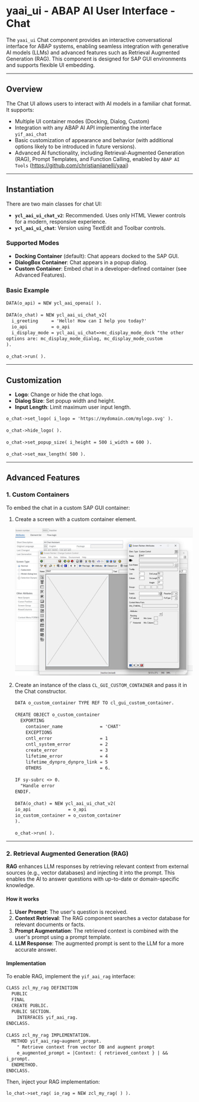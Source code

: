 # yaai_ui - ABAP AI User Interface - Chat

The `yaai_ui` Chat component provides an interactive conversational interface for ABAP systems, enabling seamless integration with generative AI models (LLMs) and advanced features such as Retrieval Augmented Generation (RAG). This component is designed for SAP GUI environments and supports flexible UI embedding.

---

## Overview

The Chat UI allows users to interact with AI models in a familiar chat format. It supports:

- Multiple UI container modes (Docking, Dialog, Custom)
- Integration with any ABAP AI API implementing the interface `yif_aai_chat`
- Basic customization of appearance and behavior (with additional options likely to be introduced in future versions).
- Advanced AI functionality, including Retrieval-Augmented Generation (RAG), Prompt Templates, and Function Calling, enabled by `ABAP AI Tools` (https://github.com/christianjianelli/yaai)

---

## Instantiation

There are two main classes for chat UI:

- **`ycl_aai_ui_chat_v2`**: Recommended. Uses only HTML Viewer controls for a modern, responsive experience.
- **`ycl_aai_ui_chat`**: Version using TextEdit and Toolbar controls.

### Supported Modes

- **Docking Container** (default): Chat appears docked to the SAP GUI.
- **DialogBox Container**: Chat appears in a popup dialog.
- **Custom Container**: Embed chat in a developer-defined container (see Advanced Features).

### Basic Example

```abap
DATA(o_api) = NEW ycl_aai_openai( ).

DATA(o_chat) = NEW ycl_aai_ui_chat_v2(
  i_greeting     = 'Hello! How can I help you today?'
  io_api         = o_api
  i_display_mode = ycl_aai_ui_chat=>mc_display_mode_dock "the other options are: mc_display_mode_dialog, mc_display_mode_custom
).

o_chat->run( ).
```

---

## Customization

- **Logo**: Change or hide the chat logo.
- **Dialog Size**: Set popup width and height.
- **Input Length**: Limit maximum user input length.

```abap
o_chat->set_logo( i_logo = 'https://mydomain.com/mylogo.svg' ).

o_chat->hide_logo( ).

o_chat->set_popup_size( i_height = 500 i_width = 600 ).

o_chat->set_max_length( 500 ).
```

---

## Advanced Features

### 1. Custom Containers

To embed the chat in a custom SAP GUI container:

1. Create a screen with a custom container element.

    [<img src="images/abap_screen_painter_custom_container.png" alt="Screen Painter Custom Container" height="400px">](images/abap_screen_painter_custom_container.png)

2. Create an instance of the class `CL_GUI_CUSTOM_CONTAINER` and pass it in the Chat constructor.

    ```abap
    DATA o_custom_container TYPE REF TO cl_gui_custom_container.

    CREATE OBJECT o_custom_container
      EXPORTING
        container_name              = 'CHAT'
        EXCEPTIONS
        cntl_error                  = 1
        cntl_system_error           = 2
        create_error                = 3
        lifetime_error              = 4
        lifetime_dynpro_dynpro_link = 5
        OTHERS                      = 6.

    IF sy-subrc <> 0.
      "Handle error
    ENDIF.

    DATA(o_chat) = NEW ycl_aai_ui_chat_v2(
    io_api              = o_api
    io_custom_container = o_custom_container
    ).

    o_chat->run( ).
    ```

---

### 2. Retrieval Augmented Generation (RAG)

**RAG** enhances LLM responses by retrieving relevant context from external sources (e.g., vector databases) and injecting it into the prompt. This enables the AI to answer questions with up-to-date or domain-specific knowledge.

#### How it works

1. **User Prompt**: The user's question is received.
2. **Context Retrieval**: The RAG component searches a vector database for relevant documents or facts.
3. **Prompt Augmentation**: The retrieved context is combined with the user's prompt using a prompt template.
4. **LLM Response**: The augmented prompt is sent to the LLM for a more accurate answer.

#### Implementation

To enable RAG, implement the `yif_aai_rag` interface:

```abap
CLASS zcl_my_rag DEFINITION
  PUBLIC
  FINAL
  CREATE PUBLIC.
  PUBLIC SECTION.
    INTERFACES yif_aai_rag.
ENDCLASS.

CLASS zcl_my_rag IMPLEMENTATION.
  METHOD yif_aai_rag~augment_prompt.
    " Retrieve context from vector DB and augment prompt
    e_augmented_prompt = |Context: { retrieved_context } | && i_prompt.
  ENDMETHOD.
ENDCLASS.
```

Then, inject your RAG implementation:

```abap
lo_chat->set_rag( io_rag = NEW zcl_my_rag( ) ).
```